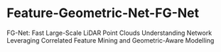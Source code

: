 # Feature-Geometric-Net-FG-Net
FG-Net: Fast Large-Scale LiDAR Point Clouds Understanding Network Leveraging Correlated Feature Mining and Geometric-Aware Modelling

